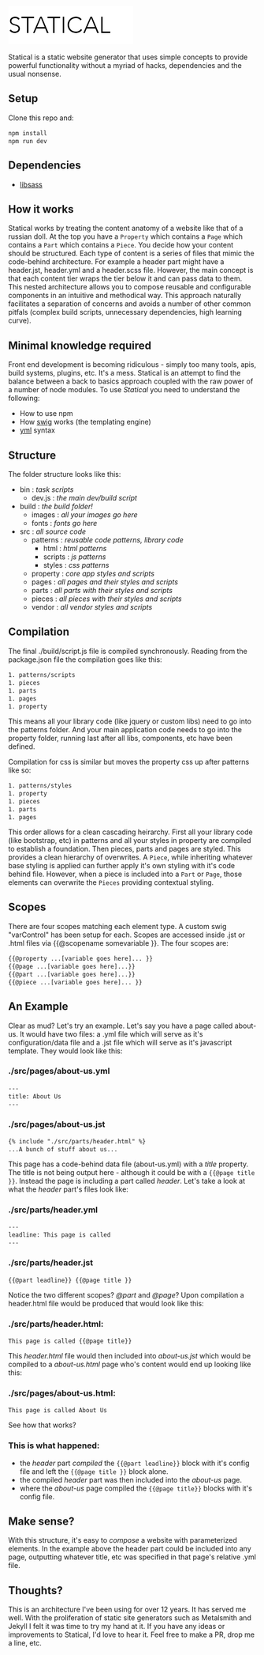 ![Alt text](build/images/statical.png)


Statical is a static website generator that uses simple concepts to provide powerful functionality without a myriad of hacks, dependencies and the usual nonsense.

## Setup
Clone this repo and:

	npm install
	npm run dev

## Dependencies

* [libsass](https://github.com/sass/libsass)

## How it works
Statical works by treating the content anatomy of a website like that of a russian doll. At the top you have a `Property` which contains a `Page` which contains a `Part` which contains a `Piece`. You decide how your content should be structured. Each type of content is a series of files that mimic the code-behind architecture. For example a header part might have a header.jst, header.yml and a header.scss file. However, the main concept is that each content tier wraps the tier below it and can pass data to them. This nested architecture allows you to compose reusable and configurable components in an intuitive and methodical way. This approach naturally facilitates a separation of concerns and avoids a number of other common pitfals (complex build scripts, unnecessary dependencies, high learning curve).

## Minimal knowledge required
Front end development is becoming ridiculous - simply too many tools, apis, build systems, plugins, etc. It's a mess. Statical is an attempt to find the balance between a back to basics approach coupled with the raw power of a number of node modules. To use *Statical* you need to understand the following: 

- How to use npm
- How [swig](http://paularmstrong.github.io/swig/) works (the templating engine)
- [yml](http://www.yaml.org/start.html) syntax

## Structure
The folder structure looks like this:

- bin : _task scripts_
	- dev.js : _the main dev/build script_
- build : _the build folder!_
	- images : _all your images go here_
	- fonts : _fonts go here_
- src : _all source code_
	- patterns : _reusable code patterns, library code_
		- html : _html patterns_
		- scripts : _js patterns_
		- styles : _css patterns_
	- property : _core app styles and scripts_
	- pages : _all pages and their styles and scripts_
	- parts : _all parts with their styles and scripts_
	- pieces : _all pieces with their styles and scripts_
	- vendor : _all vendor styles and scripts_

## Compilation
The final ./build/script.js file is compiled synchronously. Reading from the package.json file the compilation goes like this:

	1. patterns/scripts
	1. pieces
	1. parts
	1. pages
	1. property

This means all your library code (like jquery or custom libs) need to go into the patterns folder. And your main application code needs to go into the property folder, running last after all libs, components, etc have been defined. 

Compilation for css is similar but moves the property css up after patterns like so:

	1. patterns/styles
	1. property
	1. pieces
	1. parts
	1. pages

This order allows for a clean cascading heirarchy. First all your library code (like bootstrap, etc) in patterns and all your styles in property are compiled to establish a foundation. Then pieces, parts and pages are styled. This provides a clean hierarchy of overwrites. A `Piece`, while inheriting whatever base styling is applied can further apply it's own styling with it's code behind file. However, when a piece is included into a `Part` or `Page`, those elements can overwrite the `Pieces` providing contextual styling.

## Scopes
There are four scopes matching each element type. A custom swig "varControl" has been setup for each. Scopes are accessed inside .jst or .html files via {{@scopename somevariable }}. The four scopes are:

	{{@property ...[variable goes here]... }}
	{{@page ...[variable goes here]...}}
	{{@part ...[variable goes here]...}}
	{{@piece ...[variable goes here]... }}

## An Example
Clear as mud? Let's try an example. Let's say you have a page called about-us. It would have two files: a .yml file which will serve as it's configuration/data file and a .jst file which will serve as it's javascript template. They would look like this:

### ./src/pages/about-us.yml
	
	---
	title: About Us
	---

### ./src/pages/about-us.jst

	{% include "./src/parts/header.html" %}
	...A bunch of stuff about us...

This page has a code-behind data file (about-us.yml) with a *title* property. The title is not being output here - although it could be with a `{{@page title }}`. Instead the page is including a part called *header*. Let's take a look at what the *header* part's files look like:

### ./src/parts/header.yml

	---
	leadline: This page is called 
	---

### ./src/parts/header.jst

	{{@part leadline}} {{@page title }}

Notice the two different scopes? *@part* and *@page*? Upon compilation a header.html file would be produced that would look like this:

### ./src/parts/header.html:

	This page is called {{@page title}}

This *header.html* file would then included into *about-us.jst* which would be compiled to a *about-us.html* page who's content would end up looking like this:

### ./src/pages/about-us.html:

	This page is called About Us

See how that works?

### This is what happened:

- the *header* part *compiled* the `{{@part leadline}}` block with it's config file and left the `{{@page title }}` block alone.
- the compiled *header* part was then included into the *about-us* page.
- where the *about-us* page compiled the `{{@page title}}` blocks with it's config file.

## Make sense?
With this structure, it's easy to *compose* a website with parameterized elements. In the example above the header part could be included into any page, outputting whatever title, etc was specified in that page's relative .yml file.

## Thoughts?
This is an architecture I've been using for over 12 years. It has served me well. With the proliferation of static site generators such as Metalsmith and Jekyll I felt it was time to try my hand at it. If you have any ideas or improvements to Statical, I'd love to hear it. Feel free to make a PR, drop me a line, etc.
